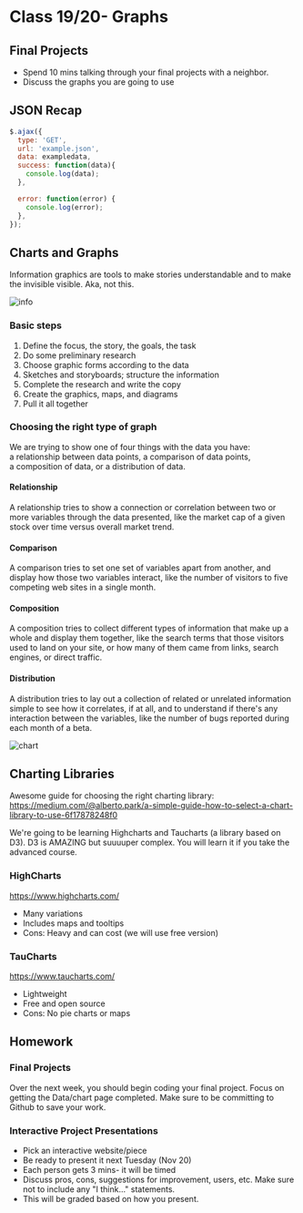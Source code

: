 # Class 19/20- Graphs

## Final Projects
- Spend 10 mins talking through your final projects with a neighbor.
- Discuss the graphs you are going to use 

## JSON Recap
```js
$.ajax({
  type: 'GET',
  url: 'example.json',
  data: exampledata,
  success: function(data){
    console.log(data);
  },

  error: function(error) {
    console.log(error);
  },
});
```

## Charts and Graphs
Information graphics are tools to make stories understandable and to make the invisible visible. Aka, not this.

![info](https://www.utoronto.ca/sites/default/files/2014-09-09-SugarInfographic_0.jpg)

### Basic steps
1. Define the focus, the story, the goals, the task
2. Do some preliminary research
3. Choose graphic forms according to the data
4. Sketches and storyboards; structure the information
5. Complete the research and write the copy
6. Create the graphics, maps, and diagrams
7. Pull it all together

### Choosing the right type of graph
We are trying to show one of four things with the data you have: a relationship between data points, a comparison of data points, a composition of data, or a distribution of data.

#### Relationship
A relationship tries to show a connection or correlation between two or more variables through the data presented, like the market cap of a given stock over time versus overall market trend.

#### Comparison
A comparison tries to set one set of variables apart from another, and display how those two variables interact, like the number of visitors to five competing web sites in a single month.

#### Composition
A composition tries to collect different types of information that make up a whole and display them together, like the search terms that those visitors used to land on your site, or how many of them came from links, search engines, or direct traffic.

#### Distribution
A distribution tries to lay out a collection of related or unrelated information simple to see how it correlates, if at all, and to understand if there's any interaction between the variables, like the number of bugs reported during each month of a beta.

![chart](https://i.imgur.com/ArTMYpJ.jpg)

## Charting Libraries
Awesome guide for choosing the right charting library: https://medium.com/@alberto.park/a-simple-guide-how-to-select-a-chart-library-to-use-6f17878248f0

We're going to be learning Highcharts and Taucharts (a library based on D3). D3 is AMAZING but suuuuper complex. You will learn it if you take the advanced course.

### HighCharts
https://www.highcharts.com/
- Many variations
- Includes maps and tooltips
- Cons: Heavy and can cost (we will use free version)

### TauCharts
https://www.taucharts.com/
- Lightweight
- Free and open source
- Cons: No pie charts or maps

## Homework
### Final Projects
Over the next week, you should begin coding your final project. Focus on getting the Data/chart page completed. Make sure to be committing to Github to save your work.

### Interactive Project Presentations
- Pick an interactive website/piece
- Be ready to present it next Tuesday (Nov 20)
- Each person gets 3 mins- it will be timed
- Discuss pros, cons, suggestions for improvement, users, etc. Make sure not to include any "I think..." statements.
- This will be graded based on how you present.
